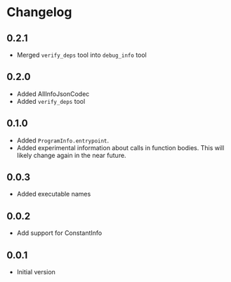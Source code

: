 # Changelog

## 0.2.1
- Merged `verify_deps` tool into `debug_info` tool

## 0.2.0
- Added AllInfoJsonCodec
- Added `verify_deps` tool

## 0.1.0
- Added `ProgramInfo.entrypoint`.
- Added experimental information about calls in function bodies. This will
  likely change again in the near future.

## 0.0.3
- Added executable names

## 0.0.2
- Add support for ConstantInfo

## 0.0.1

- Initial version
